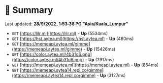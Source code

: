 # 📖 Summary
Last updated: **28/9/2022, 1:53:36 PG "Asia/Kuala_Lumpur"**

- `GET` [https://lilr.ml](https://lilr.ml) - **Up** (5534ms)
- `GET` [https://hst.aytea.ml](https://hst.aytea.ml) - **Up** (480ms)
- `GET` [https://memeapi.aytea.ml/gimme](https://memeapi.aytea.ml/gimme) - **Up** (15426ms)
- `GET` [https://color.aytea.ml/4b31d6.png](https://color.aytea.ml/4b31d6.png) - **Up** (2917ms)
- `GET` [https://memeapi.aytea.ml](https://memeapi.aytea.ml) - **Up** (854ms)
- `GET` [https://memeapi.aytea14.repl.co/gimme](https://memeapi.aytea14.repl.co/gimme) - **Up** (3127ms)
